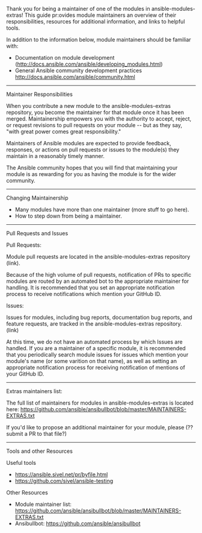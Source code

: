 Thank you for being a maintainer of one of the modules in ansible-modules-extras! This guide pr:ovides module maintainers an overview of their responsibilities, resources for additional information, and links to helpful tools.

In addition to the information below, module maintainers should be familiar with:
* Documentation on module development (http://docs.ansible.com/ansible/developing_modules.html)
* General Ansible community development practices http://docs.ansible.com/ansible/community.html

***

Maintainer Responsibilities

When you contribute a new module to the ansible-modules-extras repository, you become the maintainer for that module once it has been merged. Maintainership empowers you with the authority to accept, reject, or request revisions to pull requests on your module -- but as they say, "with great power comes great responsibility."

Maintainers of Ansible modules are expected to provide feedback, responses, or actions on pull requests or issues to the module(s) they maintain in a reasonably timely manner.

The Ansible community hopes that you will find that maintaining your module is as rewarding for you as having the module is for the wider community.

***

Changing Maintainership

* Many modules have more than one maintainer (more stuff to go here).
* How to step down from being a maintainer.

***

Pull Requests and Issues

Pull Requests:

Module pull requests are located in the ansible-modules-extras repository (link).

Because of the high volume of pull requests, notification of PRs to specific modules are routed by an automated bot to the appropriate maintainer for handling. It is recommended that you set an appropriate notification process to receive notifications which mention your GitHub ID.

Issues:

Issues for modules, including bug reports, documentation bug reports, and feature requests, are tracked in the ansible-modules-extras repository. (link)

At this time, we do not have an automated process by which Issues are handled. If you are a maintainer of a specific module, it is recommended that you periodically search module issues for issues which mention your module's name (or some varition on that name), as well as setting an appropriate notification process for receiving notification of mentions of your GitHub ID.

***

Extras maintainers list:

The full list of maintainers for modules in ansible-modules-extras is located here:
https://github.com/ansible/ansibullbot/blob/master/MAINTAINERS-EXTRAS.txt

If you'd like to propose an additional maintainer for your module, please (?? submit a PR to that file?)

***

Tools and other Resources

Useful tools
* https://ansible.sivel.net/pr/byfile.html
* https://github.com/sivel/ansible-testing

Other Resources

* Module maintainer list: https://github.com/ansible/ansibullbot/blob/master/MAINTAINERS-EXTRAS.txt
* Ansibullbot: https://github.com/ansible/ansibullbot
